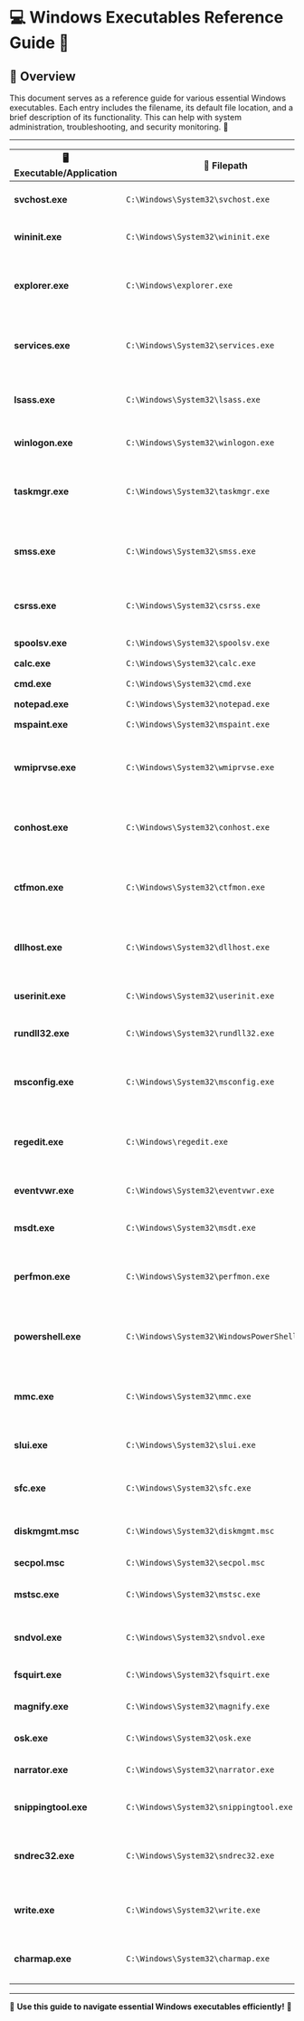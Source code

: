 # 💻 Windows Executables Reference Guide 📂

## 📝 Overview

This document serves as a reference guide for various essential Windows executables. Each entry includes the filename, its default file location, and a brief description of its functionality. This can help with system administration, troubleshooting, and security monitoring. 🚀

---

|🖥️ Executable/Application|📌 Filepath|ℹ️ Description|
|---|---|---|
|**svchost.exe**|`C:\Windows\System32\svchost.exe`|Hosts services that run from DLLs.|
|**wininit.exe**|`C:\Windows\System32\wininit.exe`|Initializes parts of the operating system.|
|**explorer.exe**|`C:\Windows\explorer.exe`|Graphical interface, including taskbar and desktop.|
|**services.exe**|`C:\Windows\System32\services.exe`|Manages starting and stopping of system services.|
|**lsass.exe**|`C:\Windows\System32\lsass.exe`|Manages security policies, audits, and logins.|
|**winlogon.exe**|`C:\Windows\System32\winlogon.exe`|Manages user logins and logouts.|
|**taskmgr.exe**|`C:\Windows\System32\taskmgr.exe`|Task Manager, monitors applications and performance.|
|**smss.exe**|`C:\Windows\System32\smss.exe`|Session Manager Subsystem, handles user sessions.|
|**csrss.exe**|`C:\Windows\System32\csrss.exe`|Handles user interface and console operations.|
|**spoolsv.exe**|`C:\Windows\System32\spoolsv.exe`|Manages print and fax jobs.|
|**calc.exe**|`C:\Windows\System32\calc.exe`|Calculator app.|
|**cmd.exe**|`C:\Windows\System32\cmd.exe`|Command Prompt.|
|**notepad.exe**|`C:\Windows\System32\notepad.exe`|Text editor.|
|**mspaint.exe**|`C:\Windows\System32\mspaint.exe`|Microsoft Paint application.|
|**wmiprvse.exe**|`C:\Windows\System32\wmiprvse.exe`|WMI Provider Host, manages Windows Management Instrumentation.|
|**conhost.exe**|`C:\Windows\System32\conhost.exe`|Console Window Host, helps display UI elements in CLI apps.|
|**ctfmon.exe**|`C:\Windows\System32\ctfmon.exe`|Controls Text Framework Monitor, manages text input.|
|**dllhost.exe**|`C:\Windows\System32\dllhost.exe`|COM Surrogate, runs background COM objects separately.|
|**userinit.exe**|`C:\Windows\System32\userinit.exe`|Initializes user settings upon login.|
|**rundll32.exe**|`C:\Windows\System32\rundll32.exe`|Runs functions stored in DLL files.|
|**msconfig.exe**|`C:\Windows\System32\msconfig.exe`|System Configuration tool, adjusts boot options and services.|
|**regedit.exe**|`C:\Windows\regedit.exe`|Registry Editor, for accessing and configuring the Windows registry.|
|**eventvwr.exe**|`C:\Windows\System32\eventvwr.exe`|Event Viewer, for viewing system logs.|
|**msdt.exe**|`C:\Windows\System32\msdt.exe`|Microsoft Support Diagnostic Tool.|
|**perfmon.exe**|`C:\Windows\System32\perfmon.exe`|Performance Monitor, tracks system performance metrics.|
|**powershell.exe**|`C:\Windows\System32\WindowsPowerShell\v1.0\`|PowerShell, a command-line shell and scripting language.|
|**mmc.exe**|`C:\Windows\System32\mmc.exe`|Microsoft Management Console, hosts administrative tools.|
|**slui.exe**|`C:\Windows\System32\slui.exe`|Windows Activation Client.|
|**sfc.exe**|`C:\Windows\System32\sfc.exe`|System File Checker, repairs system files.|
|**diskmgmt.msc**|`C:\Windows\System32\diskmgmt.msc`|Disk Management snap-in.|
|**secpol.msc**|`C:\Windows\System32\secpol.msc`|Local Security Policy Editor.|
|**mstsc.exe**|`C:\Windows\System32\mstsc.exe`|Remote Desktop Connection.|
|**sndvol.exe**|`C:\Windows\System32\sndvol.exe`|Volume Mixer, to manage audio devices and sounds.|
|**fsquirt.exe**|`C:\Windows\System32\fsquirt.exe`|Bluetooth file transfer wizard.|
|**magnify.exe**|`C:\Windows\System32\magnify.exe`|Magnifier tool to enlarge parts of the screen.|
|**osk.exe**|`C:\Windows\System32\osk.exe`|On-Screen Keyboard.|
|**narrator.exe**|`C:\Windows\System32\narrator.exe`|Screen reader for the visually impaired.|
|**snippingtool.exe**|`C:\Windows\System32\snippingtool.exe`|Tool for capturing screen shots.|
|**sndrec32.exe**|`C:\Windows\System32\sndrec32.exe`|Sound Recorder, records audio played on the computer.|
|**write.exe**|`C:\Windows\System32\write.exe`|WordPad, a basic text-editing program.|
|**charmap.exe**|`C:\Windows\System32\charmap.exe`|Character Map, for viewing characters in fonts.|

---

🎯 **Use this guide to navigate essential Windows executables efficiently!** 🚀